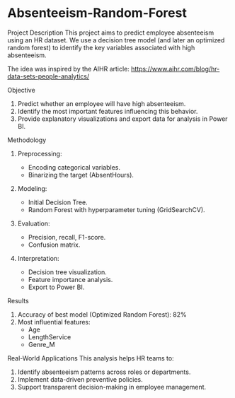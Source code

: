 # Absenteeism-Random-Forest

Project Description
This project aims to predict employee absenteeism using an HR dataset. We use a decision tree model (and later an optimized random forest) to identify the key variables associated with high absenteeism.

The idea was inspired by the AIHR article:
https://www.aihr.com/blog/hr-data-sets-people-analytics/

Objective
1. Predict whether an employee will have high absenteeism.
2. Identify the most important features influencing this behavior.
3. Provide explanatory visualizations and export data for analysis in Power BI.
   
Methodology
1. Preprocessing:
   * Encoding categorical variables.
   * Binarizing the target (AbsentHours).
     
2. Modeling:
   * Initial Decision Tree.
   * Random Forest with hyperparameter tuning (GridSearchCV).

3. Evaluation:
   * Precision, recall, F1-score.
   * Confusion matrix.

4. Interpretation:
   * Decision tree visualization.
   * Feature importance analysis.
   * Export to Power BI.
  
Results
1. Accuracy of best model (Optimized Random Forest): 82%
2. Most influential features:
   * Age
   * LengthService
   * Genre_M
  
Real-World Applications
This analysis helps HR teams to:
1. Identify absenteeism patterns across roles or departments.
2. Implement data-driven preventive policies.
3. Support transparent decision-making in employee management.
